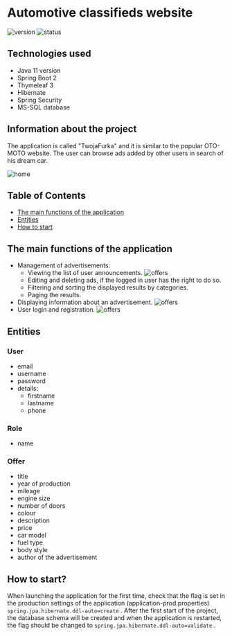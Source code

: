 # Automotive classifieds website 
![version](https://zapodaj.net/images/bbf9ec3fabc6b.png) ![status](https://zapodaj.net/images/83334bb6d63dc.png)

## Technologies used
  - Java 11 version
  - Spring Boot 2
  - Thymeleaf 3
  - Hibernate
  - Spring Security
  - MS-SQL database
  
## Information about the project
The application is called "TwojaFurka" and it is similar to the popular OTO-MOTO website. The user can browse ads added by other users in search of his dream car.

![home](https://zapodaj.net/images/a5cc7026cf604.png)

## Table of Contents
- [The main functions of the application](#The-main-functions-of-the-application)
- [Entities](#Entities)
- [How to start](#How-to-start?)

## The main functions of the application
  - Management of advertisements:
    - Viewing the list of user announcements.
    ![offers](https://zapodaj.net/images/36b76e2970309.png)
    - Editing and deleting ads, if the logged in user has the right to do so.
    - Filtering and sorting the displayed results by categories.
    - Paging the results.
  - Displaying information about an advertisement.
  ![offers](https://zapodaj.net/images/338528b735cad.png)
  - User login and registration.
  ![offers](https://zapodaj.net/images/9dc10357a3f60.png)

## Entities
### User
  - email
  - username
  - password
  - details:
    - firstname
    - lastname
    - phone
    
### Role
  - name

### Offer
  - title
  - year of production
  - mileage
  - engine size
  - number of doors
  - colour 
  - description
  - price
  - car model
  - fuel type
  - body style
  - author of the advertisement
  
  ## How to start?
When launching the application for the first time, check that the flag is set in the production settings of the application (application-prod.properties)
`spring.jpa.hibernate.ddl-auto=create` .
After the first start of the project, the database schema will be created and when the application is restarted, the flag should be changed to
`spring.jpa.hibernate.ddl-auto=validate` .
